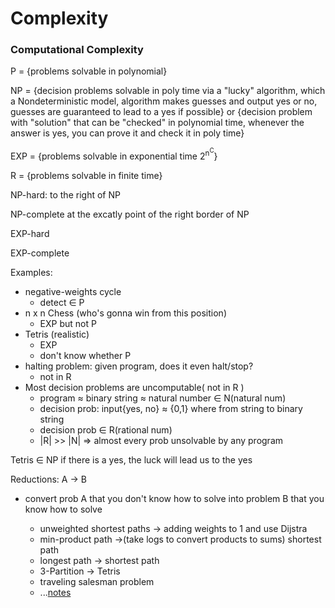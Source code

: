 # Complexity

### Computational Complexity

P = {problems solvable in polynomial}

NP = {decision problems solvable in poly time via a "lucky" algorithm, which a Nondeterministic model, algorithm makes guesses and output yes or no, guesses are guaranteed to lead to a yes if possible} or {decision problem with "solution" that can be "checked" in polynomial time, whenever the answer is yes, you can prove it and check it in poly time}

EXP = {problems solvable in exponential time 2<sup>n<sup>C</sup></sup>}

R = {problems solvable in finite time}

NP-hard: to the right of NP

NP-complete at the excatly point of the right border of NP

EXP-hard

EXP-complete

Examples:

- negative-weights cycle
  - detect ∈ P
- n x n Chess (who's gonna win from this position)
  - EXP but not P
- Tetris (realistic)
  - EXP
  - don't know whether P
- halting problem: given program, does it even halt/stop?
  - not in R
- Most decision problems are uncomputable( not in R )
  - program ≈ binary string ≈ natural number ∈ N(natural num)
  - decision prob: input{yes, no} ≈ {0,1} where from string to binary string
  - decision prob ∈ R(rational num)
  - |R| >> |N| => almost every prob unsolvable by any program

Tetris ∈ NP if there is a yes, the luck will lead us to the yes

Reductions: A -> B

- convert prob A that you don't know how to solve into problem B that you know how to solve

  - unweighted shortest paths -> adding weights to 1 and use Dijstra
  - min-product path ->(take logs to convert products to sums) shortest path
  - longest path -> shortest path
  - 3-Partition -> Tetris
  - traveling salesman problem
  - ...[notes](https://ocw.mit.edu/courses/electrical-engineering-and-computer-science/6-006-introduction-to-algorithms-fall-2011/lecture-videos/MIT6_006F11_lec23.pdf)

  


